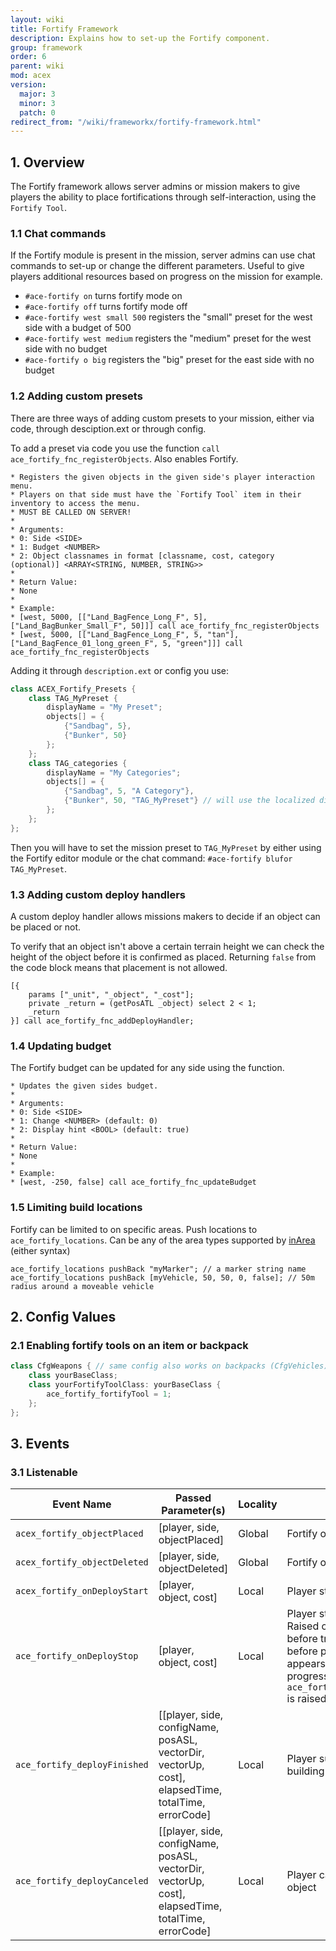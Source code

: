 ```yaml
---
layout: wiki
title: Fortify Framework
description: Explains how to set-up the Fortify component.
group: framework
order: 6
parent: wiki
mod: acex
version:
  major: 3
  minor: 3
  patch: 0
redirect_from: "/wiki/frameworkx/fortify-framework.html"
---
```


## 1. Overview

The Fortify framework allows server admins or mission makers to give players the ability to place fortifications through self-interaction, using the `Fortify Tool`.


### 1.1 Chat commands

If the Fortify module is present in the mission, server admins can use chat commands to set-up or change the different parameters. Useful to give players additional resources based on progress on the mission for example.

- `#ace-fortify on` turns fortify mode on
- `#ace-fortify off` turns fortify mode off
- `#ace-fortify west small 500` registers the "small" preset for the west side with a budget of 500
- `#ace-fortify west medium` registers the "medium" preset for the west side with no budget
- `#ace-fortify o big` registers the "big" preset for the east side with no budget

### 1.2 Adding custom presets

There are three ways of adding custom presets to your mission, either via code, through desciption.ext or through config.

To add a preset via code you use the function `call ace_fortify_fnc_registerObjects`. Also enables Fortify.

```sqf
* Registers the given objects in the given side's player interaction menu.
* Players on that side must have the `Fortify Tool` item in their inventory to access the menu.
* MUST BE CALLED ON SERVER!
*
* Arguments:
* 0: Side <SIDE>
* 1: Budget <NUMBER>
* 2: Object classnames in format [classname, cost, category (optional)] <ARRAY<STRING, NUMBER, STRING>>
*
* Return Value:
* None
*
* Example:
* [west, 5000, [["Land_BagFence_Long_F", 5], ["Land_BagBunker_Small_F", 50]]] call ace_fortify_fnc_registerObjects
* [west, 5000, [["Land_BagFence_Long_F", 5, "tan"], ["Land_BagFence_01_long_green_F", 5, "green"]]] call ace_fortify_fnc_registerObjects
```

Adding it through `description.ext` or config you use:

```cpp
class ACEX_Fortify_Presets {
    class TAG_MyPreset {
        displayName = "My Preset";
        objects[] = {
            {"Sandbag", 5},
            {"Bunker", 50}
        };
    };
    class TAG_categories {
        displayName = "My Categories";
        objects[] = {
            {"Sandbag", 5, "A Category"},
            {"Bunker", 50, "TAG_MyPreset"} // will use the localized displayName of that preset ("My Preset")
        };
    };
};
 ```

Then you will have to set the mission preset to `TAG_MyPreset` by either using the Fortify editor module or the chat command: `#ace-fortify blufor TAG_MyPreset`.

### 1.3 Adding custom deploy handlers

A custom deploy handler allows missions makers to decide if an object can be placed or not.

To verify that an object isn't above a certain terrain height we can check the height of the object before it is confirmed as placed. Returning `false` from the code block means that placement is not allowed.

```sqf
[{
    params ["_unit", "_object", "_cost"];
    private _return = (getPosATL _object) select 2 < 1;
    _return
}] call ace_fortify_fnc_addDeployHandler;
```

### 1.4 Updating budget

The Fortify budget can be updated for any side using the function.

```sqf
* Updates the given sides budget.
*
* Arguments:
* 0: Side <SIDE>
* 1: Change <NUMBER> (default: 0)
* 2: Display hint <BOOL> (default: true)
*
* Return Value:
* None
*
* Example:
* [west, -250, false] call ace_fortify_fnc_updateBudget
```

### 1.5 Limiting build locations

Fortify can be limited to on specific areas.
Push locations to `ace_fortify_locations`.
Can be any of the area types supported by [inArea](https://community.bistudio.com/wiki/inArea) (either syntax)
```sqf
ace_fortify_locations pushBack "myMarker"; // a marker string name
ace_fortify_locations pushBack [myVehicle, 50, 50, 0, false]; // 50m radius around a moveable vehicle
```


## 2. Config Values

### 2.1 Enabling fortify tools on an item or backpack
```cpp
class CfgWeapons { // same config also works on backpacks (CfgVehicles)
    class yourBaseClass;
    class yourFortifyToolClass: yourBaseClass {
        ace_fortify_fortifyTool = 1;
    };
};
```


## 3. Events

### 3.1 Listenable

| Event Name | Passed Parameter(s) | Locality | Description |
| ---------- | ----------- | ------------------- | -------- |
| `acex_fortify_objectPlaced` | [player, side, objectPlaced] | Global | Fortify object placed |
| `acex_fortify_objectDeleted` | [player, side, objectDeleted] | Global | Fortify object deleted |
| `acex_fortify_onDeployStart` | [player, object, cost] | Local | Player starts placing object |
| `ace_fortify_onDeployStop` | [player, object, cost] | Local | Player stops placing object. Raised only if stopped before trying to place (= before progress bar appears). If it's during progress bar, only `ace_fortify_deployCanceled` is raised. |
| `ace_fortify_deployFinished` | [[player, side, configName, posASL, vectorDir, vectorUp, cost], elapsedTime, totalTime, errorCode] | Local | Player successfully finishes building object |
| `ace_fortify_deployCanceled` | [[player, side, configName, posASL, vectorDir, vectorUp, cost], elapsedTime, totalTime, errorCode] | Local | Player cancels building object |
